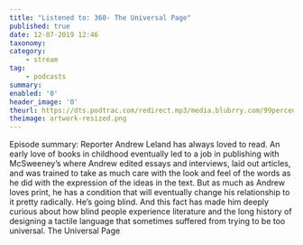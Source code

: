 ```yaml
---
title: "Listened to: 360- The Universal Page"
published: true
date: 12-07-2019 12:46
taxonomy:
category:
	- stream
tag:
	- podcasts
summary:
enabled: '0'
header_image: '0'
theurl: https://dts.podtrac.com/redirect.mp3/media.blubrry.com/99percentinvisible/dovetail.prxu.org/96/dc290a54-6ba0-474a-9b48-630b4efcf4a1/01_360_The_Universal_Page_pt_01.mp3
theimage: artwork-resized.png
--- 
```

Episode summary: Reporter Andrew Leland has always loved to read. An early love of books in childhood eventually led to a job in publishing with McSweeney’s where Andrew edited essays and interviews, laid out articles, and was trained to take as much care with the look and feel of the words as he did with the expression of the ideas in the text. But as much as Andrew loves print, he has a condition that will eventually change his relationship to it pretty radically. He’s going blind. And this fact has made him deeply curious about how blind people experience literature and the long history of designing a tactile language that sometimes suffered from trying to be too universal. The Universal Page
